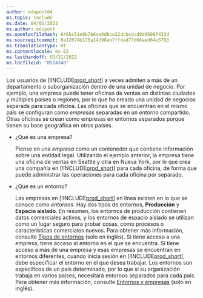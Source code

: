 ```yaml
---
author: edupont04
ms.topic: include
ms.date: 04/01/2022
ms.author: edupont
ms.openlocfilehash: 646bc51e0b7b6aa6dbce22dcbcdcd9d8688f433d
ms.sourcegitcommit: 8a12074b170a14d98ab7ffdad77d66aed64e5783
ms.translationtype: HT
ms.contentlocale: es-ES
ms.lasthandoff: 03/31/2022
ms.locfileid: "8514340"
---
```

Los usuarios de [!INCLUDE[prod_short](prod_short.md)] a veces admiten a más de un departamento o suborganización dentro de una unidad de negocio. Por ejemplo, una empresa puede tener oficinas de ventas en distintas ciudades y múltiples países o regiones, por lo que ha creado una unidad de negocios separada para cada oficina. Las oficinas que se encuentran en el mismo país se configuran como *empresas* separadas en un *entorno* compartido. Otras oficinas se crean como empresas en entornos separados porque tienen su base geográfica en otros países.  

* ¿Qué es una empresa?  

  Piense en una *empresa* como un contenedor que contiene información sobre una entidad legal. Utilizando el ejemplo anterior, la empresa tiene una oficina de ventas en Seattle y otra en Nueva York, por lo que crea una compañía en [!INCLUDE[prod_short](prod_short.md)] para cada oficina, de forma que puede administrar las operaciones para cada oficina por separado.  
* ¿Qué es un entorno?  

  Las empresas en [!INCLUDE[prod_short](prod_short.md)] en línea existen en lo que se conoce como *entornos*. Hay dos tipos de entornos, **Producción** y **Espacio aislado**. En resumen, los entornos de producción contienen datos comerciales activos, y los entornos de espacio aislado se utilizan como un lugar seguro para probar cosas, como procesos o características comerciales nuevos. Para obtener más información, consulte [Tipos de entornos](/dynamics365/business-central/dev-itpro/administration/tenant-admin-center-environments#types-of-environments) (solo en inglés). Si tiene acceso a una empresa, tiene acceso al entorno en el que se encuentra. Si tiene acceso a más de una empresa y esas empresas se encuentran en entornos diferentes, cuando inicia sesión en [!INCLUDE[prod_short](prod_short.md)], debe especificar el entorno en el que desea trabajar. Los entornos son específicos de un país determinado, por lo que si su organización trabaja en varios países, necesitará entornos separados para cada país. Para obtener más información, consulte [Entornos y empresas](/dynamics365/business-central/dev-itpro/administration/tenant-environment-topology#environments-and-companies) (solo en inglés).  
